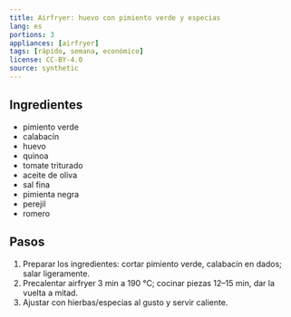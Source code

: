 ```yaml
---
title: Airfryer: huevo con pimiento verde y especias
lang: es
portions: 3
appliances: [airfryer]
tags: [rápido, semana, económico]
license: CC-BY-4.0
source: synthetic
---
```

## Ingredientes
- pimiento verde
- calabacín
- huevo
- quinoa
- tomate triturado
- aceite de oliva
- sal fina
- pimienta negra
- perejil
- romero

## Pasos
1. Preparar los ingredientes: cortar pimiento verde, calabacín en dados; salar ligeramente.
2. Precalentar airfryer 3 min a 190 °C; cocinar piezas 12–15 min, dar la vuelta a mitad.
3. Ajustar con hierbas/especias al gusto y servir caliente.
